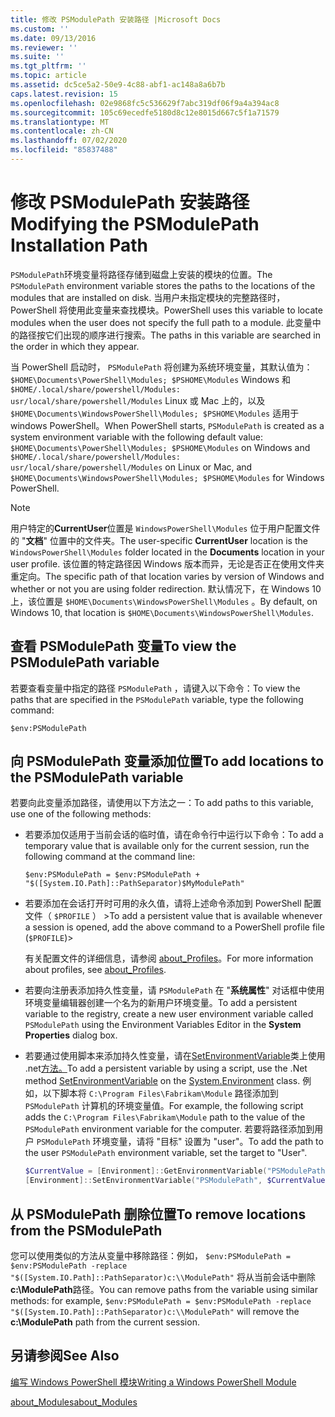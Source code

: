 ```yaml
---
title: 修改 PSModulePath 安装路径 |Microsoft Docs
ms.custom: ''
ms.date: 09/13/2016
ms.reviewer: ''
ms.suite: ''
ms.tgt_pltfrm: ''
ms.topic: article
ms.assetid: dc5ce5a2-50e9-4c88-abf1-ac148a8a6b7b
caps.latest.revision: 15
ms.openlocfilehash: 02e9868fc5c536629f7abc319df06f9a4a394ac8
ms.sourcegitcommit: 105c69ecedfe5180d8c12e8015d667c5f1a71579
ms.translationtype: MT
ms.contentlocale: zh-CN
ms.lasthandoff: 07/02/2020
ms.locfileid: "85837488"
---
```

# <a name="modifying-the-psmodulepath-installation-path"></a><span data-ttu-id="7e05e-102">修改 PSModulePath 安装路径</span><span class="sxs-lookup"><span data-stu-id="7e05e-102">Modifying the PSModulePath Installation Path</span></span>

<span data-ttu-id="7e05e-103">`PSModulePath`环境变量将路径存储到磁盘上安装的模块的位置。</span><span class="sxs-lookup"><span data-stu-id="7e05e-103">The `PSModulePath` environment variable stores the paths to the locations of the modules that are installed on disk.</span></span> <span data-ttu-id="7e05e-104">当用户未指定模块的完整路径时，PowerShell 将使用此变量来查找模块。</span><span class="sxs-lookup"><span data-stu-id="7e05e-104">PowerShell uses this variable to locate modules when the user does not specify the full path to a module.</span></span> <span data-ttu-id="7e05e-105">此变量中的路径按它们出现的顺序进行搜索。</span><span class="sxs-lookup"><span data-stu-id="7e05e-105">The paths in this variable are searched in the order in which they appear.</span></span>

<span data-ttu-id="7e05e-106">当 PowerShell 启动时， `PSModulePath` 将创建为系统环境变量，其默认值为： `$HOME\Documents\PowerShell\Modules; $PSHOME\Modules` Windows 和 `$HOME/.local/share/powershell/Modules: usr/local/share/powershell/Modules` Linux 或 Mac 上的，以及 `$HOME\Documents\WindowsPowerShell\Modules; $PSHOME\Modules` 适用于 windows PowerShell。</span><span class="sxs-lookup"><span data-stu-id="7e05e-106">When PowerShell starts, `PSModulePath` is created as a system environment variable with the following default value: `$HOME\Documents\PowerShell\Modules; $PSHOME\Modules` on Windows and `$HOME/.local/share/powershell/Modules: usr/local/share/powershell/Modules` on Linux or Mac, and `$HOME\Documents\WindowsPowerShell\Modules; $PSHOME\Modules` for Windows PowerShell.</span></span>

> [!NOTE]
> <span data-ttu-id="7e05e-107">用户特定的**CurrentUser**位置是 `WindowsPowerShell\Modules` 位于用户配置文件的 "**文档**" 位置中的文件夹。</span><span class="sxs-lookup"><span data-stu-id="7e05e-107">The user-specific **CurrentUser** location is the `WindowsPowerShell\Modules` folder located in the **Documents** location in your user profile.</span></span> <span data-ttu-id="7e05e-108">该位置的特定路径因 Windows 版本而异，无论是否正在使用文件夹重定向。</span><span class="sxs-lookup"><span data-stu-id="7e05e-108">The specific path of that location varies by version of Windows and whether or not you are using folder redirection.</span></span> <span data-ttu-id="7e05e-109">默认情况下，在 Windows 10 上，该位置是 `$HOME\Documents\WindowsPowerShell\Modules` 。</span><span class="sxs-lookup"><span data-stu-id="7e05e-109">By default, on Windows 10, that location is `$HOME\Documents\WindowsPowerShell\Modules`.</span></span>

## <a name="to-view-the-psmodulepath-variable"></a><span data-ttu-id="7e05e-110">查看 PSModulePath 变量</span><span class="sxs-lookup"><span data-stu-id="7e05e-110">To view the PSModulePath variable</span></span>

<span data-ttu-id="7e05e-111">若要查看变量中指定的路径 `PSModulePath` ，请键入以下命令：</span><span class="sxs-lookup"><span data-stu-id="7e05e-111">To view the paths that are specified in the `PSModulePath` variable, type the following command:</span></span>

`$env:PSModulePath`

## <a name="to-add-locations-to-the-psmodulepath-variable"></a><span data-ttu-id="7e05e-112">向 PSModulePath 变量添加位置</span><span class="sxs-lookup"><span data-stu-id="7e05e-112">To add locations to the PSModulePath variable</span></span>

<span data-ttu-id="7e05e-113">若要向此变量添加路径，请使用以下方法之一：</span><span class="sxs-lookup"><span data-stu-id="7e05e-113">To add paths to this variable, use one of the following methods:</span></span>

- <span data-ttu-id="7e05e-114">若要添加仅适用于当前会话的临时值，请在命令行中运行以下命令：</span><span class="sxs-lookup"><span data-stu-id="7e05e-114">To add a temporary value that is available only for the current session, run the following command at the command line:</span></span>

  `$env:PSModulePath = $env:PSModulePath + "$([System.IO.Path]::PathSeparator)$MyModulePath"`

- <span data-ttu-id="7e05e-115">若要添加在会话打开时可用的永久值，请将上述命令添加到 PowerShell 配置文件（ `$PROFILE` ） ></span><span class="sxs-lookup"><span data-stu-id="7e05e-115">To add a persistent value that is available whenever a session is opened, add the above command to a PowerShell profile file (`$PROFILE`)></span></span>

  <span data-ttu-id="7e05e-116">有关配置文件的详细信息，请参阅 [about_Profiles](/powershell/module/microsoft.powershell.core/about/about_profiles)。</span><span class="sxs-lookup"><span data-stu-id="7e05e-116">For more information about profiles, see [about_Profiles](/powershell/module/microsoft.powershell.core/about/about_profiles).</span></span>

- <span data-ttu-id="7e05e-117">若要向注册表添加持久性变量，请 `PSModulePath` 在 "**系统属性**" 对话框中使用环境变量编辑器创建一个名为的新用户环境变量。</span><span class="sxs-lookup"><span data-stu-id="7e05e-117">To add a persistent variable to the registry, create a new user environment variable called `PSModulePath` using the Environment Variables Editor in the **System Properties** dialog box.</span></span>

- <span data-ttu-id="7e05e-118">若要通过使用脚本来添加持久性变量，请在[SetEnvironmentVariable](/dotnet/api/system.environment.setenvironmentvariable)类上使用 .net[方法。](/dotnet/api/system.environment)</span><span class="sxs-lookup"><span data-stu-id="7e05e-118">To add a persistent variable by using a script, use the .Net method [SetEnvironmentVariable](/dotnet/api/system.environment.setenvironmentvariable) on the [System.Environment](/dotnet/api/system.environment) class.</span></span> <span data-ttu-id="7e05e-119">例如，以下脚本将 `C:\Program Files\Fabrikam\Module` 路径添加到 `PSModulePath` 计算机的环境变量值。</span><span class="sxs-lookup"><span data-stu-id="7e05e-119">For example, the following script adds the `C:\Program Files\Fabrikam\Module` path to the value of the `PSModulePath` environment variable for the computer.</span></span> <span data-ttu-id="7e05e-120">若要将路径添加到用户 `PSModulePath` 环境变量，请将 "目标" 设置为 "user"。</span><span class="sxs-lookup"><span data-stu-id="7e05e-120">To add the path to the user `PSModulePath` environment variable, set the target to "User".</span></span>

  ```powershell
  $CurrentValue = [Environment]::GetEnvironmentVariable("PSModulePath", "Machine")
  [Environment]::SetEnvironmentVariable("PSModulePath", $CurrentValue + [System.IO.Path]::PathSeparator + "C:\Program Files\Fabrikam\Modules", "Machine")

  ```

## <a name="to-remove-locations-from-the-psmodulepath"></a><span data-ttu-id="7e05e-121">从 PSModulePath 删除位置</span><span class="sxs-lookup"><span data-stu-id="7e05e-121">To remove locations from the PSModulePath</span></span>

<span data-ttu-id="7e05e-122">您可以使用类似的方法从变量中移除路径：例如， `$env:PSModulePath = $env:PSModulePath -replace "$([System.IO.Path]::PathSeparator)c:\\ModulePath"` 将从当前会话中删除**c:\ModulePath**路径。</span><span class="sxs-lookup"><span data-stu-id="7e05e-122">You can remove paths from the variable using similar methods: for example, `$env:PSModulePath = $env:PSModulePath -replace "$([System.IO.Path]::PathSeparator)c:\\ModulePath"` will remove the **c:\ModulePath** path from the current session.</span></span>

## <a name="see-also"></a><span data-ttu-id="7e05e-123">另请参阅</span><span class="sxs-lookup"><span data-stu-id="7e05e-123">See Also</span></span>

[<span data-ttu-id="7e05e-124">编写 Windows PowerShell 模块</span><span class="sxs-lookup"><span data-stu-id="7e05e-124">Writing a Windows PowerShell Module</span></span>](./writing-a-windows-powershell-module.md)

[<span data-ttu-id="7e05e-125">about_Modules</span><span class="sxs-lookup"><span data-stu-id="7e05e-125">about_Modules</span></span>](/powershell/module/microsoft.powershell.core/about/about_modules)
